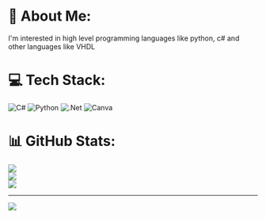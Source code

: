 # 💫 About Me:
I'm interested in high level programming languages ​​like python, c# and other languages ​​like VHDL


# 💻 Tech Stack:
![C#](https://img.shields.io/badge/c%23-%23239120.svg?style=for-the-badge&logo=c-sharp&logoColor=white) ![Python](https://img.shields.io/badge/python-3670A0?style=for-the-badge&logo=python&logoColor=ffdd54) ![.Net](https://img.shields.io/badge/.NET-5C2D91?style=for-the-badge&logo=.net&logoColor=white) ![Canva](https://img.shields.io/badge/Canva-%2300C4CC.svg?style=for-the-badge&logo=Canva&logoColor=white)
# 📊 GitHub Stats:
![](https://github-readme-stats.vercel.app/api?username=ashtre1&theme=dark&hide_border=false&include_all_commits=false&count_private=false)<br/>
![](https://github-readme-streak-stats.herokuapp.com/?user=ashtre1&theme=dark&hide_border=false)<br/>
![](https://github-readme-stats.vercel.app/api/top-langs/?username=ashtre1&theme=dark&hide_border=false&include_all_commits=false&count_private=false&layout=compact)

---
[![](https://visitcount.itsvg.in/api?id=ashtre1&label=G%C3%B6r%C3%BCnt%C3%BClenme&color=10&icon=5&pretty=false)](https://visitcount.itsvg.in)
